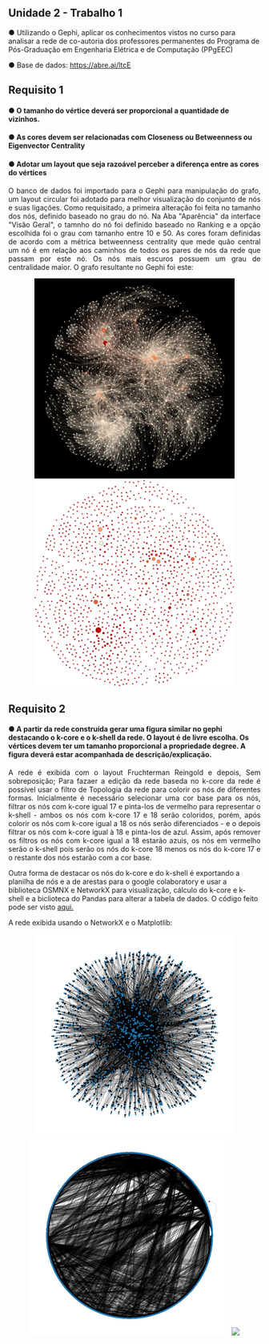## Unidade 2 - Trabalho 1

● Utilizando o Gephi, aplicar os conhecimentos vistos no curso para analisar a rede de co-autoria dos professores permanentes do Programa de Pós-Graduação em Engenharia Elétrica e de Computação (PPgEEC)

● Base de dados: https://abre.ai/ltcE

## Requisito 1
#### ● O tamanho do vértice deverá ser proporcional a quantidade de vizinhos.

#### ● As cores devem ser relacionadas com Closeness ou Betweenness ou Eigenvector Centrality

#### ● Adotar um layout que seja razoável perceber a diferença entre as cores do vértices

<p align="justify"> O banco de dados foi importado para o Gephi para manipulação do grafo, um layout circular foi adotado para melhor visualização do conjunto de nós e suas ligações. Como requisitado, a primeira alteração foi feita no tamanho dos nós, definido baseado no grau do nó. Na Aba "Aparência" da interface "Visão Geral", o tamnho do nó foi definido baseado no Ranking e a opção escolhida foi o grau com tamanho entre 10 e 50. As cores foram definidas de acordo com a métrica betweenness centrality que mede quão central um nó é em relação aos caminhos de todos os pares de nós da rede que passam por este nó. Os nós mais escuros possuem um grau de centralidade maior.
O grafo resultante no Gephi foi este:
</p>

<p align="center">
  <img width="400" src="Rede 1/img/Rede1.png">
  <img width="400" src="Rede 1/img/Rede1_semarestas.svg">
</p>

## Requisito 2
#### ● A partir da rede construída gerar uma figura similar no gephi destacando o k-core e o k-shell da rede. O layout é de livre escolha. Os vértices devem ter um tamanho proporcional a propriedade degree. A figura deverá estar acompanhada de descrição/explicação.

<p align="justify"> A rede é exibida com o layout Fruchterman Reingold e depois, Sem sobreposição; Para fazaer a edição da rede baseda no k-core da rede é possível usar o filtro de Topologia da rede para colorir os nós de diferentes formas. Inicialmente é necessário selecionar uma cor base para os nós, filtrar os nós com k-core igual 17 e pinta-los de vermelho para representar o k-shell - ambos os nós com k-core 17 e 18 serão coloridos, porém, após colorir os nós com k-core igual a 18 os nós serão diferenciados - e o depois filtrar os nós com k-core igual à 18 e pinta-los de azul. Assim, após remover os filtros os nós com k-core igual a 18 estarão azuis, os nós em vermelho serão o k-shell pois serão os nós do k-core 18 menos os nós do k-core 17 e o restante dos nós estarão com a cor base.

Outra forma de destacar os nós do k-core e do k-shell é exportando a planilha de nós e a de arestas para o google colaboratory e usar a biblioteca OSMNX e NetworkX para visualização, cálculo do k-core e k-shell e a biclioteca do Pandas para alterar a tabela de dados. O código feito pode ser visto [aqui.](https://colab.research.google.com/drive/1b9sFtuU_ssYOIrpJj7rhgnWIUVq8_m21?usp=sharing)
</p>

A rede exibida usando o NetworkX e o Matplotlib:

<p align="center">
  <img width="400" src="Rede 2/img/Rede2_spring_layout.png">
  <img width="400" src="Rede 2/img/Rede2_circular_layout.png">
  <img width="600" src="Rede 2/img/Rede2_k-core_shell.png">
</p>
 

